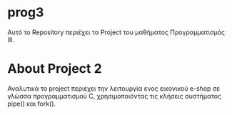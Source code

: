 # prog3

Αυτό το Repository περιέχει τα Project του μαθήματος Προγραμματισμός ΙΙΙ.

# About Project 2
Αναλυτικά το project περιέχει την λειτουργία ενος εικονικού e-shop σε γλώσσα προγραμματισμού C, χρησιμοποιόντας τις κλήσεις συστήματος pipe() και fork().
